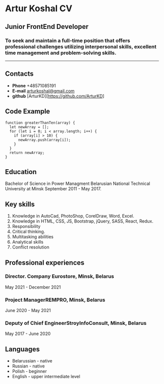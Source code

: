 # Artur Koshal CV
## Junior FrontEnd Developer
### To seek and maintain a full-time position that offers professional challenges utilizing interpersonal skills, excellent time management and problem-solving skills.
*************
## Contacts
* **Phone** +48571085191
* **E-mail** arturkoshal@gmail.com
* **github** [ArturKD][https://github.com/ArturKD]
## Code Example 
```
function greaterThanTen(array) {
  let newArray = [];
  for (let i = 0; i < array.length; i++) {
    if (array[i] > 10) {
      newArray.push(array[i]);
    }
  }
  return newArray;
}
```
## Education
Bachelor of Science in Power Managment Belarusian National Technical University at Minsk
September 2011 - May 2017. 
## Key skills
1. Knowledge in AutoCad, PhotoShop, CorelDraw, Word, Excel.
2. Knowledge in HTML, CSS, JS, Bootstrap, jQuery, SASS, React, Redux.
3. Responsibility
4. Critical thinking.
5. Multitasking abilities
6. Analytical skills
7. Conflict resolution
## Professional experiences
### Director. Company Eurostore, Minsk, Belarus
May 2021 - December 2021
### Project ManagerREMPRO, Minsk, Belarus
June 2020 - May 2021
### Deputy of Chief EngineerStroyInfoConsult, Minsk, Belarus
May 2017 - June 2020

## Languages 
* Belarussian - native
* Russian - native
* Polish - beginner
* English - upper intermediate level

